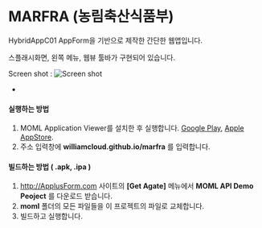 # MARFRA (농림축산식품부)
HybridAppC01 AppForm을 기반으로 제작한 간단한 웹앱입니다.

스플래시화면, 왼쪽 메뉴, 웹뷰 툴바가 구현되어 있습니다.

Screen shot :
![Screen shot](http://applusform.github.io/marfra/screenShot.png)

-
#### 실행하는 방법
1. MOML Application Viewer를 설치한 후 실행합니다. [Google Play](https://play.google.com/store/apps/details?id=org.mospi.momlappviewer), [Apple AppStore](http://itunes.apple.com/app/id893554325). 
2. 주소 입력창에 **williamcloud.github.io/marfra** 를 입력합니다.

#### 빌드하는 방법 ( .apk, .ipa )
1. http://ApplusForm.com 사이트의 **[Get Agate]** 메뉴에서 **MOML API Demo Peoject** 를 다운로드 받습니다.
2. **moml** 폴더의 모든 파일들을 이 프로젝트의 파일로 교체합니다.
3. 빌드하고 실행합니다.

